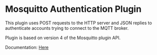 # Mosquitto Authentication Plugin

This plugin uses POST requests to the HTTP server and JSON replies to authenticate accounts trying to connect to the MQTT broker.

Plugin is based on version 4 of the Mosquitto plugin API.

Documentation: [Here](https://github.com/DanonekTM/mosquitto-auth-plugin-http/issues/1)

